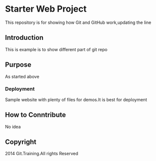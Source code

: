 # Starter Web Project

This repository is for showing how Git and GitHub work,updating the line

## Introduction

This is example is to show different part of git repo

## Purpose

As started above

### Deployment

Sample website with plenty of files for demos.It is best for deployment

## How to Conntribute

No idea

## Copyright

2014 Git.Training.All rights Reserved
